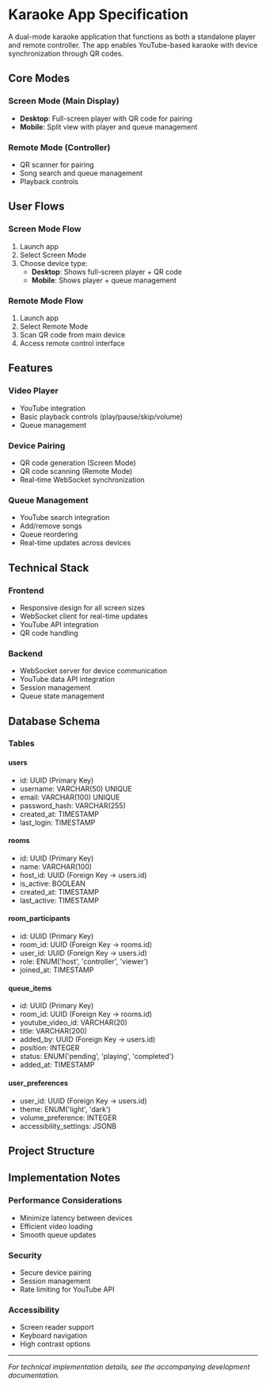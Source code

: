 # Karaoke App Specification

A dual-mode karaoke application that functions as both a standalone player and remote controller. The app enables YouTube-based karaoke with device synchronization through QR codes.

## Core Modes

### Screen Mode (Main Display)
- **Desktop**: Full-screen player with QR code for pairing
- **Mobile**: Split view with player and queue management

### Remote Mode (Controller)
- QR scanner for pairing
- Song search and queue management
- Playback controls

## User Flows

### Screen Mode Flow
1. Launch app
2. Select Screen Mode
3. Choose device type:
   - **Desktop**: Shows full-screen player + QR code
   - **Mobile**: Shows player + queue management

### Remote Mode Flow
1. Launch app
2. Select Remote Mode
3. Scan QR code from main device
4. Access remote control interface

## Features

### Video Player
- YouTube integration
- Basic playback controls (play/pause/skip/volume)
- Queue management

### Device Pairing
- QR code generation (Screen Mode)
- QR code scanning (Remote Mode)
- Real-time WebSocket synchronization

### Queue Management
- YouTube search integration
- Add/remove songs
- Queue reordering
- Real-time updates across devices

## Technical Stack

### Frontend
- Responsive design for all screen sizes
- WebSocket client for real-time updates
- YouTube API integration
- QR code handling

### Backend
- WebSocket server for device communication
- YouTube data API integration
- Session management
- Queue state management

## Database Schema

### Tables

#### users
- id: UUID (Primary Key)
- username: VARCHAR(50) UNIQUE
- email: VARCHAR(100) UNIQUE
- password_hash: VARCHAR(255)
- created_at: TIMESTAMP
- last_login: TIMESTAMP

#### rooms
- id: UUID (Primary Key)
- name: VARCHAR(100)
- host_id: UUID (Foreign Key -> users.id)
- is_active: BOOLEAN
- created_at: TIMESTAMP
- last_active: TIMESTAMP

#### room_participants
- id: UUID (Primary Key)
- room_id: UUID (Foreign Key -> rooms.id)
- user_id: UUID (Foreign Key -> users.id)
- role: ENUM('host', 'controller', 'viewer')
- joined_at: TIMESTAMP

#### queue_items
- id: UUID (Primary Key)
- room_id: UUID (Foreign Key -> rooms.id)
- youtube_video_id: VARCHAR(20)
- title: VARCHAR(200)
- added_by: UUID (Foreign Key -> users.id)
- position: INTEGER
- status: ENUM('pending', 'playing', 'completed')
- added_at: TIMESTAMP

#### user_preferences
- user_id: UUID (Foreign Key -> users.id)
- theme: ENUM('light', 'dark')
- volume_preference: INTEGER
- accessibility_settings: JSONB

## Project Structure

## Implementation Notes

### Performance Considerations
- Minimize latency between devices
- Efficient video loading
- Smooth queue updates

### Security
- Secure device pairing
- Session management
- Rate limiting for YouTube API

### Accessibility
- Screen reader support
- Keyboard navigation
- High contrast options

---
*For technical implementation details, see the accompanying development documentation.*
